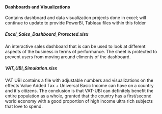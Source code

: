 #### Dashboards and Visualizations
Contains dashboard and data visualization projects done in excel; will continue to update to provide PowerBI, Tableau files within this folder

##### Excel_Sales_Dashboard_Protected.xlsx 
 An interactive sales dashboard that is can be used to look at different aspects of the business in terms of performance. The sheet is protected to prevent users from moving around eliments of the dashboard.

##### VAT_UBI_Simulation.xlsx
VAT UBI contains a file with adjustable numbers and visualizations on the effects Value Added Tax + Universal Basic Income can have on a country and it's citizens. The conclusion is that VAT-UBI can definitely benefit the entire population as a whole, granted that the country has a first/second world economy with a good proportion of high income ultra rich subjects that love to spend.
